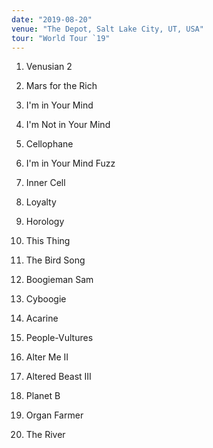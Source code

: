 ```yaml
---
date: "2019-08-20"
venue: "The Depot, Salt Lake City, UT, USA"
tour: "World Tour `19"
---
```



 1. Venusian 2

 2. Mars for the Rich

 3. I'm in Your Mind

 4. I'm Not in Your Mind

 5. Cellophane

 6. I'm in Your Mind Fuzz

 7. Inner Cell

 8. Loyalty

 9. Horology

10. This Thing

11. The Bird Song

12. Boogieman Sam

13. Cyboogie

14. Acarine

15. People-Vultures

16. Alter Me II

17. Altered Beast III

18. Planet B

19. Organ Farmer

20. The River


